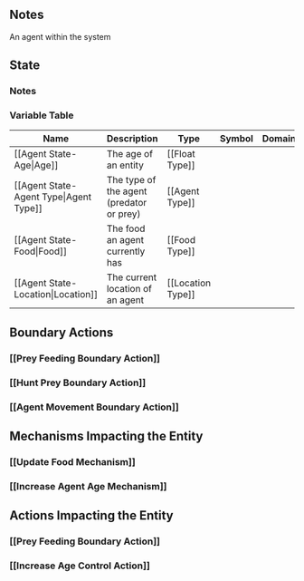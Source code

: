 ## Notes
An agent within the system
## State
### Notes

### Variable Table
| Name | Description | Type | Symbol | Domain |
| --- | --- | --- | --- | --- |
|[[Agent State-Age\|Age]]|The age of an entity|[[Float Type]]|||
|[[Agent State-Agent Type\|Agent Type]]|The type of the agent (predator or prey)|[[Agent Type]]|||
|[[Agent State-Food\|Food]]|The food an agent currently has|[[Food Type]]|||
|[[Agent State-Location\|Location]]|The current location of an agent|[[Location Type]]|||


## Boundary Actions
### [[Prey Feeding Boundary Action]]
### [[Hunt Prey Boundary Action]]
### [[Agent Movement Boundary Action]]
## Mechanisms Impacting the Entity
### [[Update Food Mechanism]]
### [[Increase Agent Age Mechanism]]
## Actions Impacting the Entity
### [[Prey Feeding Boundary Action]]
### [[Increase Age Control Action]]
